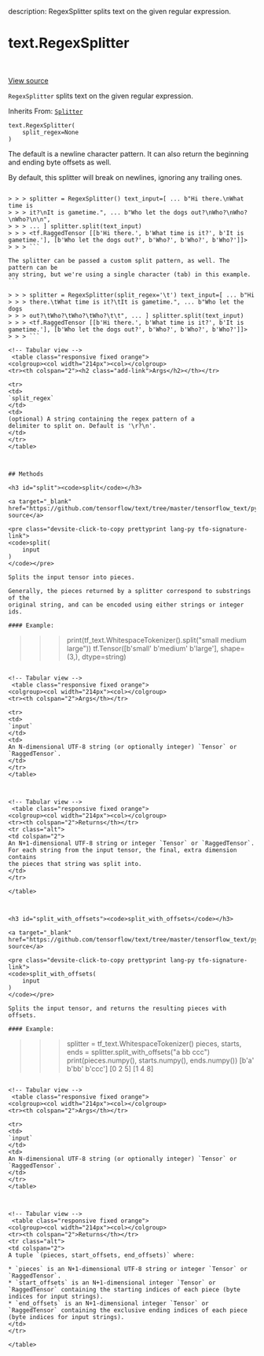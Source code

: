 description: RegexSplitter splits text on the given regular expression.

<div itemscope itemtype="http://developers.google.com/ReferenceObject">
<meta itemprop="name" content="text.RegexSplitter" />
<meta itemprop="path" content="Stable" />
<meta itemprop="property" content="__init__"/>
<meta itemprop="property" content="split"/>
<meta itemprop="property" content="split_with_offsets"/>
</div>

# text.RegexSplitter

<!-- Insert buttons and diff -->

<table class="tfo-notebook-buttons tfo-api nocontent" align="left">

</table>

<a target="_blank" href="https://github.com/tensorflow/text/tree/master/tensorflow_text/python/ops/regex_split_ops.py">View source</a>



`RegexSplitter` splits text on the given regular expression.

Inherits From: [`Splitter`](../text/Splitter.md)

<pre class="devsite-click-to-copy prettyprint lang-py tfo-signature-link">
<code>text.RegexSplitter(
    split_regex=None
)
</code></pre>



<!-- Placeholder for "Used in" -->

The default is a newline character pattern. It can also return the beginning and
ending byte offsets as well.

By default, this splitter will break on newlines, ignoring any trailing ones.
```

> > > splitter = RegexSplitter() text_input=[ ... b"Hi there.\nWhat time is
> > > it?\nIt is gametime.", ... b"Who let the dogs out?\nWho?\nWho?\nWho?\n\n",
> > > ... ] splitter.split(text_input)
> > > <tf.RaggedTensor [[b'Hi there.', b'What time is it?', b'It is gametime.'], [b'Who let the dogs out?', b'Who?', b'Who?', b'Who?']]>
> > > ```

The splitter can be passed a custom split pattern, as well. The pattern can be
any string, but we're using a single character (tab) in this example. ```

> > > splitter = RegexSplitter(split_regex='\t') text_input=[ ... b"Hi
> > > there.\tWhat time is it?\tIt is gametime.", ... b"Who let the dogs
> > > out?\tWho?\tWho?\tWho?\t\t", ... ] splitter.split(text_input)
> > > <tf.RaggedTensor [[b'Hi there.', b'What time is it?', b'It is gametime.'], [b'Who let the dogs out?', b'Who?', b'Who?', b'Who?']]>
> > > ```

<!-- Tabular view -->
 <table class="responsive fixed orange">
<colgroup><col width="214px"><col></colgroup>
<tr><th colspan="2"><h2 class="add-link">Args</h2></th></tr>

<tr>
<td>
`split_regex`
</td>
<td>
(optional) A string containing the regex pattern of a
delimiter to split on. Default is '\r?\n'.
</td>
</tr>
</table>



## Methods

<h3 id="split"><code>split</code></h3>

<a target="_blank" href="https://github.com/tensorflow/text/tree/master/tensorflow_text/python/ops/regex_split_ops.py">View source</a>

<pre class="devsite-click-to-copy prettyprint lang-py tfo-signature-link">
<code>split(
    input
)
</code></pre>

Splits the input tensor into pieces.

Generally, the pieces returned by a splitter correspond to substrings of the
original string, and can be encoded using either strings or integer ids.

#### Example:

```
>>> print(tf_text.WhitespaceTokenizer().split("small medium large"))
tf.Tensor([b'small' b'medium' b'large'], shape=(3,), dtype=string)
```

<!-- Tabular view -->
 <table class="responsive fixed orange">
<colgroup><col width="214px"><col></colgroup>
<tr><th colspan="2">Args</th></tr>

<tr>
<td>
`input`
</td>
<td>
An N-dimensional UTF-8 string (or optionally integer) `Tensor` or
`RaggedTensor`.
</td>
</tr>
</table>



<!-- Tabular view -->
 <table class="responsive fixed orange">
<colgroup><col width="214px"><col></colgroup>
<tr><th colspan="2">Returns</th></tr>
<tr class="alt">
<td colspan="2">
An N+1-dimensional UTF-8 string or integer `Tensor` or `RaggedTensor`.
For each string from the input tensor, the final, extra dimension contains
the pieces that string was split into.
</td>
</tr>

</table>



<h3 id="split_with_offsets"><code>split_with_offsets</code></h3>

<a target="_blank" href="https://github.com/tensorflow/text/tree/master/tensorflow_text/python/ops/regex_split_ops.py">View source</a>

<pre class="devsite-click-to-copy prettyprint lang-py tfo-signature-link">
<code>split_with_offsets(
    input
)
</code></pre>

Splits the input tensor, and returns the resulting pieces with offsets.

#### Example:

```
>>> splitter = tf_text.WhitespaceTokenizer()
>>> pieces, starts, ends = splitter.split_with_offsets("a bb ccc")
>>> print(pieces.numpy(), starts.numpy(), ends.numpy())
[b'a' b'bb' b'ccc'] [0 2 5] [1 4 8]
```

<!-- Tabular view -->
 <table class="responsive fixed orange">
<colgroup><col width="214px"><col></colgroup>
<tr><th colspan="2">Args</th></tr>

<tr>
<td>
`input`
</td>
<td>
An N-dimensional UTF-8 string (or optionally integer) `Tensor` or
`RaggedTensor`.
</td>
</tr>
</table>



<!-- Tabular view -->
 <table class="responsive fixed orange">
<colgroup><col width="214px"><col></colgroup>
<tr><th colspan="2">Returns</th></tr>
<tr class="alt">
<td colspan="2">
A tuple `(pieces, start_offsets, end_offsets)` where:

* `pieces` is an N+1-dimensional UTF-8 string or integer `Tensor` or
`RaggedTensor`.
* `start_offsets` is an N+1-dimensional integer `Tensor` or
`RaggedTensor` containing the starting indices of each piece (byte
indices for input strings).
* `end_offsets` is an N+1-dimensional integer `Tensor` or
`RaggedTensor` containing the exclusive ending indices of each piece
(byte indices for input strings).
</td>
</tr>

</table>





